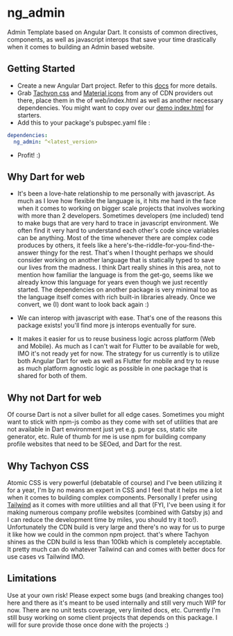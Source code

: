 # ng_admin

Admin Template based on Angular Dart. It consists of common directives, components, as well as javascript interops that save your time drastically when it comes to building an Admin based website.

## Getting Started

  * Create a new Angular Dart project. Refer to this [docs](https://angulardart.dev/guide/setup) for more details.
  * Grab [Tachyon css](https://unpkg.com/tachyons@4/css/tachyons.min.css) and [Material icons](https://fonts.googleapis.com/icon?family=Material+Icons) from any of CDN providers out there, place them in the <head> of web/index.html as well as another necessary dependencies. You might want to copy over our [demo index.html](https://github.com/wowsomeco/ng_dart_admin/blob/master/demo/web/index.html) for starters.   
  * Add this to your package's pubspec.yaml file :

  ``` yaml
  dependencies:
    ng_admin: ^<latest_version>
  ```

  * Profit! :)

## Why Dart for web

  * It's been a love-hate relationship to me personally with javascript. As much as I love how flexible the language is, it hits me hard in the face when it comes to working on bigger scale projects that involves working with more than 2 developers. Sometimes developers (me included) tend to make bugs that are very hard to trace in javascript environment. We often find it very hard to understand each other's code since variables can be anything. Most of the time whenever there are complex code produces by others, it feels like a here's-the-riddle-for-you-find-the-answer thingy for the rest. That's when I thought perhaps we should consider working on another language that is statically typed to save our lives from the madness. I think Dart really shines in this area, not to mention how familiar the language is from the get-go, seems like we already know this language for years even though we just recently started. The dependencies on another package is very minimal too as the language itself comes with rich built-in libraries already. Once we convert, we (I) dont want to look back again :)

  * We can interop with javascript with ease. That's one of the reasons this package exists! you'll find more js interops eventually for sure.

  * It makes it easier for us to reuse business logic across platform (Web and Mobile). As much as I can't wait for Flutter to be available for web, IMO it's not ready yet for now. The strategy for us currently is to utilize both Angular Dart for web as well as Flutter for mobile and try to reuse as much platform agnostic logic as possible in one package that is shared for both of them.

## Why not Dart for web

  Of course Dart is not a silver bullet for all edge cases. Sometimes you might want to stick with npm-js combo as they come with set of utilities that are not available in Dart environment just yet e.g. purge css, static site generator, etc. Rule of thumb for me is use npm for building company profile websites that need to be SEOed, and Dart for the rest.

## Why Tachyon CSS

  Atomic CSS is very powerful (debatable of course) and I've been utilizing it for a year, I'm by no means an expert in CSS and I feel that it helps me a lot when it comes to building complex components. Personally I prefer using [Tailwind](https://tailwindcss.com/) as it comes with more utilities and all that (FYI, I've been using it for making numerous company profile websites (combined with Gatsby js) and I can reduce the development time by miles, you should try it too!). Unfortunately the CDN build is very large and there's no way for us to purge it like how we could in the common npm project. that's where Tachyon shines as the CDN build is less than 100kb which is completely acceptable. It pretty much can do whatever Tailwind can and comes with better docs for use cases vs Tailwind IMO.

## Limitations

Use at your own risk! Please expect some bugs (and breaking changes too) here and there as it's meant to be used internally and still very much WIP for now. There are no unit tests coverage, very limited docs, etc. Currently I'm still busy working on some client projects that depends on this package. I will for sure provide those once done with the projects :)

